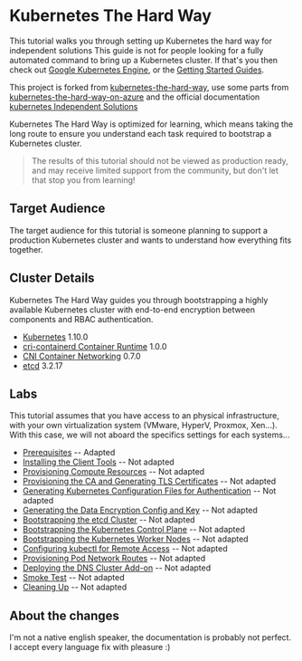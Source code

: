 # Kubernetes The Hard Way

This tutorial walks you through setting up Kubernetes the hard way for independent solutions 
This guide is not for people looking for a fully automated command to bring up a Kubernetes cluster. 
If that's you then check out [Google Kubernetes Engine](https://cloud.google.com/kubernetes-engine), 
or the [Getting Started Guides](http://kubernetes.io/docs/getting-started-guides/).

This project is forked from [kubernetes-the-hard-way](https://github.com/kelseyhightower/kubernetes-the-hard-way),
use some parts from [kubernetes-the-hard-way-on-azure](https://github.com/ivanfioravanti/kubernetes-the-hard-way-on-azure) 
and the official documentation [kubernetes Independent Solutions](https://kubernetes.io/docs/setup/independent/install-kubeadm/)

Kubernetes The Hard Way is optimized for learning, 
which means taking the long route to ensure you understand each task required to bootstrap a Kubernetes cluster.

> The results of this tutorial should not be viewed as production ready, 
and may receive limited support from the community, but don't let that stop you from learning!

## Target Audience

The target audience for this tutorial is someone planning to support a production Kubernetes
cluster and wants to understand how everything fits together.

## Cluster Details

Kubernetes The Hard Way guides you through bootstrapping a highly available Kubernetes cluster with
end-to-end encryption between components and RBAC authentication.

* [Kubernetes](https://github.com/kubernetes/kubernetes) 1.10.0
* [cri-containerd Container Runtime](https://github.com/kubernetes-incubator/cri-containerd) 1.0.0 
* [CNI Container Networking](https://github.com/containernetworking/cni) 0.7.0
* [etcd](https://github.com/coreos/etcd) 3.2.17

## Labs

This tutorial assumes that you have access to an physical infrastructure, 
with your own virtualization system (VMware, HyperV, Proxmox, Xen...).
With this case, we will not aboard the specifics settings for each systems...

* [Prerequisites](docs/01-prerequisites.md)  -- Adapted
* [Installing the Client Tools](docs/02-client-tools.md) -- Not adapted
* [Provisioning Compute Resources](docs/03-compute-resources.md) -- Not adapted
* [Provisioning the CA and Generating TLS Certificates](docs/04-certificate-authority.md) -- Not adapted
* [Generating Kubernetes Configuration Files for Authentication](docs/05-kubernetes-configuration-files.md) -- Not adapted
* [Generating the Data Encryption Config and Key](docs/06-data-encryption-keys.md) -- Not adapted
* [Bootstrapping the etcd Cluster](docs/07-bootstrapping-etcd.md) -- Not adapted
* [Bootstrapping the Kubernetes Control Plane](docs/08-bootstrapping-kubernetes-controllers.md) -- Not adapted
* [Bootstrapping the Kubernetes Worker Nodes](docs/09-bootstrapping-kubernetes-workers.md) -- Not adapted
* [Configuring kubectl for Remote Access](docs/10-configuring-kubectl.md) -- Not adapted
* [Provisioning Pod Network Routes](docs/11-pod-network-routes.md) -- Not adapted
* [Deploying the DNS Cluster Add-on](docs/12-dns-addon.md) -- Not adapted
* [Smoke Test](docs/13-smoke-test.md) -- Not adapted
* [Cleaning Up](docs/14-cleanup.md) -- Not adapted

## About the changes
I'm not a native english speaker, the documentation is probably not perfect.
I accept every language fix with pleasure :)